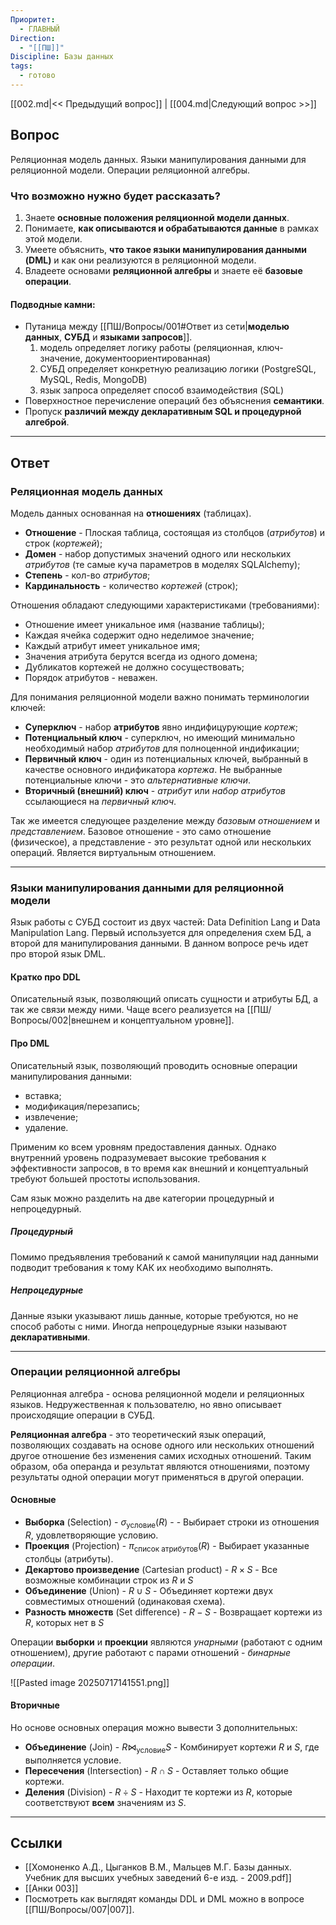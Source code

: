 ```yaml
---
Приоритет:
  - ГЛАВНЫЙ
Direction:
  - "[[ПШ]]"
Discipline: Базы данных
tags:
  - готово
---
```

[[002.md|<< Предыдущий вопрос]] | [[004.md|Следующий вопрос >>]]
## Вопрос
Реляционная модель данных. Языки манипулирования данными для реляционной модели. Операции реляционной алгебры.

### Что возможно нужно будет рассказать?
1. Знаете **основные положения реляционной модели данных**.
2. Понимаете, **как описываются и обрабатываются данные** в рамках этой модели.
3. Умеете объяснить, **что такое языки манипулирования данными (DML)** и как они реализуются в реляционной модели.
4. Владеете основами **реляционной алгебры** и знаете её **базовые операции**.
#### Подводные камни:
- Путаница между [[ПШ/Вопросы/001#Ответ из сети|**моделью данных**, **СУБД** и **языками запросов**]].
	1. модель определяет логику работы (реляционная, ключ-значение, документоориентированная)
	2. СУБД определяет конкретную реализацию логики (PostgreSQL, MySQL, Redis, MongoDB)
	3. язык запроса определяет способ взаимодействия (SQL)
- Поверхностное перечисление операций без объяснения **семантики**.
- Пропуск **различий между декларативным SQL и процедурной алгеброй**.

---
## Ответ
### Реляционная модель данных
Модель данных основанная на **отношениях** (таблицах).
- **Отношение** - Плоская таблица, состоящая из столбцов (_атрибутов_) и строк (_кортежей_);
- **Домен** - набор допустимых значений одного или нескольких _атрибутов_ (те самые куча параметров в моделях SQLAlchemy);
- **Степень** - кол-во _атрибутов_;
- **Кардинальность** - количество _кортежей_ (строк);

Отношения обладают следующими характеристиками (требованиями):
- Отношение имеет уникальное имя (название таблицы);
- Каждая ячейка содержит одно неделимое значение;
- Каждый атрибут имеет уникальное имя;
- Значения атрибута берутся всегда из одного домена;
- Дубликатов кортежей не должно сосуществовать;
- Порядок атрибутов - неважен.

Для понимания реляционной модели важно понимать терминологии ключей:
- **Суперключ** - набор __атрибутов__ явно индифицурующие _кортеж_;
- **Потенциальный ключ** - суперключ, но имеющий минимально необходимый набор _атрибутов_ для полноценной индификации;
- **Первичный ключ** - один из потенциальных ключей, выбранный в качестве основного индификатора _кортежа_. Не выбранные потенциальные ключи - это _альтернативные ключи_.
- **Вторичный (внешний) ключ** - _атрибут_ или _набор атрибутов_ ссылающиеся на _первичный ключ_.

Так же имеется следующее разделение между _базовым отношением_ и _представлением_. Базовое отношение - это само отношение (физическое), а представление - это результат одной или нескольких операций. Является виртуальным отношением.

---
### Языки манипулирования данными для реляционной модели
Язык работы с СУБД состоит из двух частей: Data Definition Lang и Data Manipulation Lang. Первый используется для определения схем БД, а второй для манипулирования данными. В данном вопросе речь идет про второй язык DML.
#### Кратко про DDL
Описательный язык, позволяющий описать сущности и атрибуты БД, а так же связи между ними. Чаще всего реализуется на [[ПШ/Вопросы/002|внешнем и концептуальном уровне]].
#### Про DML
Описательный язык, позволяющий проводить основные операции манипулирования данными:
- вставка;
- модификация/перезапись;
- извлечение;
- удаление. 

Применим ко всем уровням предоставления данных. Однако внутренний уровень подразумевает высокие требования к эффективности запросов, в то время как внешний и концептуальный требуют большей простоты использования.

Сам язык можно разделить на две категории процедурный и непроцедурный.
##### Процедурный
Помимо предъявления требований к самой манипуляции над данными подводит требования к тому КАК их необходимо выполнять.
##### Непроцедурные
Данные языки указывают лишь данные, которые требуются, но не способ работы с ними. Иногда непроцедурные языки называют **декларативными**. 

---
### Операции реляционной алгебры
Реляционная алгебра - основа реляционной модели и реляционных языков. Недружественная к пользователю, но явно описывает происходящие операции в СУБД. 

**Реляционная алгебра** - это теоретический язык операций, позволяющих создавать на основе одного или нескольких отношений другое отношение без изменения самих исходных отношений. Таким образом, оба операнда и результат являются отношениями, поэтому результаты одной операции могут применяться в другой операции.
#### Основные
- **Выборка** (Selection) - $\sigma_{\text{условие}}(R)$ - - Выбирает строки из отношения $R$, удовлетворяющие условию.
- **Проекция** (Projection) - $\pi_{\text{список атрибутов}}(R)$ - Выбирает указанные столбцы (атрибуты).
- **Декартово произведение** (Cartesian product) - $R \times S$ - Все возможные комбинации строк из $R$ и $S$
- **Объединение** (Union) - $R \cup S$ - Объединяет кортежи двух совместимых отношений (одинаковая схема).
- **Разность множеств** (Set difference) - $R - S$ - Возвращает кортежи из $R$, которых нет в $S$

Операции **выборки** и **проекции** являются _унарными_ (работают с одним отношением), другие работают с парами отношений - _бинарные операции_.

![[Pasted image 20250717141551.png]]
#### Вторичные
Но основе основных операция можно вывести 3 дополнительных:
- **Объединение** (Join) - $R \bowtie_{\text{условие}} S$ - Комбинирует кортежи $R$ и $S$, где выполняется условие.
- **Пересечения** (Intersection) - $R \cap S$ - Оставляет только общие кортежи.
- **Деления** (Division) - $R \div S$ - Находит те кортежи из $R$, которые соответствуют **всем** значениям из $S$.

---
## Ссылки
- [[Хомоненко А.Д., Цыганков В.М., Мальцев М.Г. Базы данных. Учебник для высших учебных заведений 6-е изд. - 2009.pdf]]
- [[Анки 003]]
- Посмотреть как выглядят команды DDL и DML можно в вопросе [[ПШ/Вопросы/007|007]].